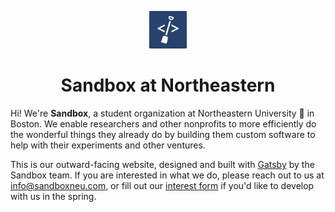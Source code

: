<p align="center">
  <a href="https://www.gatsbyjs.org">
    <img alt="Gatsby" src="https://raw.githubusercontent.com/sandboxneu/sandboxneu.com/master/src/images/sandbox-icon.png" width="60"/>
  </a>
</p>
<h1 align="center">
  Sandbox at Northeastern
</h1>

Hi! We're __Sandbox__, a student organization at Northeastern University 🐾 in Boston. We enable researchers and other nonprofits to more efficiently do the wonderful things they already do by building them custom software to help with their experiments and other ventures.

This is our outward-facing website, designed and built with [Gatsby](https://github.com/gatsbyjs/gatsby/) by the Sandbox team. If you are interested in what we do, please reach out to us at info@sandboxneu.com, or fill out our [interest form](https://forms.gle/aZB5fGMEBKB4uDLU7) if you'd like to develop with us in the spring.

